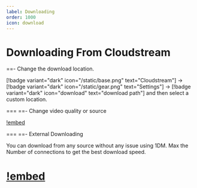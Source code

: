 ```yaml
---
label: Downloading
order: 1000
icon: download
---
```


# Downloading From Cloudstream

==- Change the download location.

[!badge variant="dark" icon="/static/base.png" text="Cloudstream"] → [!badge variant="dark" icon="/static/gear.png" text="Settings"] → [!badge variant="dark" icon="download" text="download path"] and then select a custom location.

===
==- Change video quality or source

[!embed](https://www.youtube-nocookie.com/embed/vMpZEnAZhcY)

===
==- External Downloading

You can download from any source without any issue using 1DM. Max the Number of connections to get the best download speed.

[!embed](https://www.youtube-nocookie.com/embed/eGbHbzyIsio)
===
